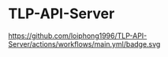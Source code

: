 # TLP-API-Server
https://github.com/loiphong1996/TLP-API-Server/actions/workflows/main.yml/badge.svg
